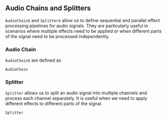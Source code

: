 ## Audio Chains and Splitters

`AudioChain`s and `Splitter`s allow us to define sequential and parallel effect processing pipelines for audio signals. They are particularly useful in scenarios where multiple effects need to be applied or when different parts of the signal need to be processed independently.

### Audio Chain
`AudioChain`s are defined as
```@docs
AudioChain
```

### Splitter
`Splitter` allows us to split an audio signal into multiple channels and process each channel separately. It is useful when we need to apply different effects to different parts of the signal.
```@docs
Splitter
```

